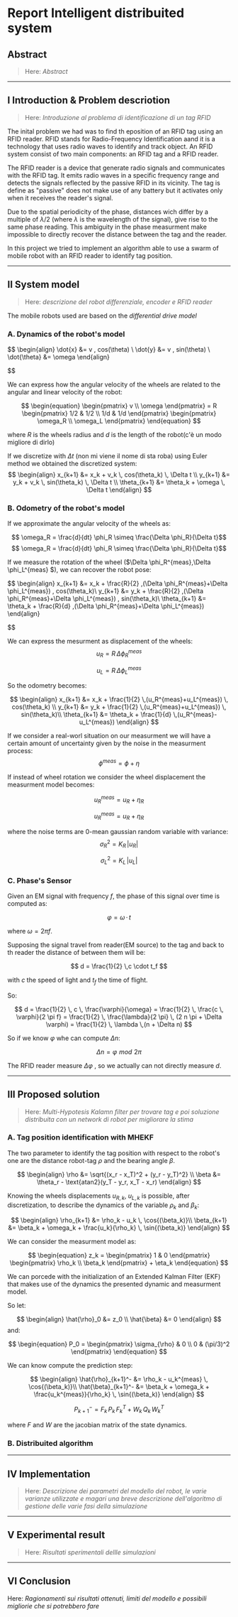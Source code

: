 # Report Intelligent distribuited system

## Abstract
> Here: *Abstract*

---

##  I Introduction & Problem descriotion
> Here: *Introduzione al problema di identificazione di un tag RFID*

The inital problem we had was to find th eposition of an RFID tag using an RFID reader. RFID stands for Radio-Frequency Identification aand it is a technology that uses radio waves to identify and track object. An RFID system consist of two main components: an RFID tag and a RFID reader.

The RFID reader is a device that generate radio signals and communicates with the RFID tag. It emits radio waves in a specific frequency range and detects the signals reflected by the passive RFID in its vicinity. The tag is define as "passive" does not make use of any battery but it activates only when it receives the reader's signal.

Due to the spatial periodicity of the phase, distances wich differ by a multiple of $\lambda/2$ (where $\lambda$ is the wavelength of the signal), give rise to the same phase reading. This ambiguity in the phase measurment make impossible to directly recover the distance between the tag and the reader.

In this project we tried to implement an algorithm able to use a swarm of mobile robot with an RFID reader to identify tag position.

---

## II System model
> Here: *descrizione del robot differenziale, encoder e RFID reader*

The mobile robots used are based on the *differential drive model*

### A. Dynamics of the robot's model
$$
\begin{align}
    \dot{x} &= v \, cos(\theta) \\
    \dot{y} &= v \, sin(\theta) \\
    \dot{\theta} &= \omega
\end{align}

$$

We can express how the angular velocity of the wheels are related to the angular and linear velocity of the robot:

$$
\begin{equation}
    \begin{pmatrix}
        v \\
        \omega
    \end{pmatrix}
    = R
    \begin{pmatrix}
        1/2 & 1/2 \\
        1/d & 1/d
    \end{pmatrix}
    \begin{pmatrix}
        \omega_R \\
        \omega_L
    \end{pmatrix}
\end{equation}
$$

where $R$ is the wheels radius and $d$ is the length of the robot(c'è un modo migliore di dirlo)

If we discretize with $\Delta t$ (non mi viene il nome di sta roba) using Euler method we obtained the discretized system:
$$
\begin{align}
    x_{k+1} &= x_k +  v_k \, cos(\theta_k) \, \Delta t \\
    y_{k+1} &= y_k +  v_k \, sin(\theta_k) \, \Delta t \\ 
    \theta_{k+1} &= \theta_k + \omega \, \Delta t
\end{align}
$$

### B. Odometry of the robot's model
If we approximate the angular velocity of the wheels as:

$$ \omega_R = \frac{d}{dt} \phi_R \simeq \frac{\Delta \phi_R}{\Delta t}$$
$$ \omega_R = \frac{d}{dt} \phi_R \simeq \frac{\Delta \phi_R}{\Delta t}$$

If we measure the rotation of the wheel ($\Delta \phi_R^{meas},\Delta \phi_L^{meas} $), we can recover the robot pose:

$$
\begin{align}
    x_{k+1} &= x_k +  \frac{R}{2} \,(\Delta \phi_R^{meas}+\Delta \phi_L^{meas}) \, cos(\theta_k)\\
    y_{k+1} &= y_k +  \frac{R}{2} \,(\Delta \phi_R^{meas}+\Delta \phi_L^{meas}) \, sin(\theta_k)\\ 
    \theta_{k+1} &= \theta_k + \frac{R}{d} \,(\Delta \phi_R^{meas}+\Delta \phi_L^{meas})
\end{align}

$$

We can express the mesurment as displacement of the wheels:
$$
u_R = R \, \Delta \phi_R^{meas}
$$

$$
u_L = R \, \Delta \phi_L^{meas}
$$

So the odometry becomes:

$$
\begin{align}
    x_{k+1} &= x_k +  \frac{1}{2} \,(u_R^{meas}+u_L^{meas}) \, cos(\theta_k) \\
    y_{k+1} &= y_k +  \frac{1}{2} \,(u_R^{meas}+u_L^{meas}) \, sin(\theta_k)\\ 
    \theta_{k+1} &= \theta_k + \frac{1}{d} \,(u_R^{meas}-u_L^{meas})
\end{align}
$$

If we consider a real-worl situation on our measurment we will have a certain amount of uncertainty given by the noise in the measurment process:
$$
\phi^{meas} = \phi + \eta
$$

If instead of wheel rotation we consider the wheel displacement the measurment model becomes:

$$
u_R^{meas} =u_R + \eta_R 
$$

$$
u_R^{meas} =u_R + \eta_R
$$

where the noise terms are 0-mean gaussian random variable with variance:
$$
\sigma_R^2 = K_R \, |u_R|
$$

$$
\sigma_L^2 = K_L \, |u_L|
$$
### C. Phase's Sensor

Given an EM signal with frequency $f$, the phase of this signal over time is computed as:

$$
\varphi = \omega \, \cdot \, t
$$

where $\omega = 2 \pi f$.

Supposing the signal travel from reader(EM source) to the tag and back to th reader the distance of between them will be:

$$
d = \frac{1}{2} \,c \cdot t_f
$$

with $c$ the speed of light and $t_f$ the time of flight.

So:

$$
d = \frac{1}{2} \,  c \,  \frac{\varphi}{\omega} = \frac{1}{2} \,  \frac{c \, \varphi}{2 \pi f} = \frac{1}{2} \, \frac{\lambda}{2 \pi} \, (2 n \pi + \Delta \varphi) = \frac{1}{2} \, \lambda \,(n + \Delta n)
$$

So if we know $\varphi$ whe can compute $\Delta n$:

$$
\Delta n = \varphi \,\, mod \,\, 2 \pi
$$

The RFID reader measure $\Delta \varphi$ , so we actually can not directly measure $d$.

---

## III Proposed solution
> Here: *Multi-Hypotesis Kalamn filter per trovare tag e poi soluzione distribuita con un network di robot per migliorare la stima*

### A. Tag position identification with MHEKF
The two parameter to identify the tag position with respect to the robot's one are the distance robot-tag $\rho$ and the bearing angle $\beta$.

$$
\begin{align}
    \rho &= \sqrt{(x_r - x_T)^2 + (y_r - y_T)^2} \\
    \beta &= \theta_r - \text{atan2}(y_T - y_r, x_T - x_r)
\end{align}
$$

Knowing the wheels displacements $u_{R,k}$, $u_{L,k}$ is possible, after discretization, to describe the dynamics of the variable $\rho_k$ and $\beta_k$:

$$
\begin{align}
    \rho_{k+1} &= \rho_k - u_k \, \cos{(\beta_k)}\\
    \beta_{k+1} &= \beta_k + \omega_k + \frac{u_k}{\rho_k} \, \sin{(\beta_k)} 
\end{align}
$$

We can consider the measurment model as:

$$
\begin{equation}
    z_k = 
    \begin{pmatrix}
        1 & 0
    \end{pmatrix}
    \begin{pmatrix}
        \rho_k \\ \beta_k
    \end{pmatrix}
    + \eta_k
\end{equation}
$$

We can porcede with the initialization of an Extended Kalman Filter (EKF) that makes use of the dynamics the presented dynamic and measurment model.

So let: 

$$
\begin{align}
    \hat{\rho}_0 &= z_0 \\
    \hat{\beta} &= 0
\end{align}
$$
and:

$$
\begin{equation}
    P_0 = 
    \begin{pmatrix}
        \sigma_{\rho} & 0 \\
        0             & (\pi/3)^2
    \end{pmatrix}
\end{equation}
$$

We can know compute the prediction step:

$$
\begin{align}
    \hat{\rho}_{k+1}^- &= \rho_k - u_k^{meas} \, \cos{(\beta_k)}\\
    \hat{\beta}_{k+1}^- &= \beta_k + \omega_k + \frac{u_k^{meas}}{\rho_k} \, \sin{(\beta_k)} 
\end{align}
$$

$$
 \begin{equation}
    P_{k+1}^- = F_k \, P_k \, F_k^T + W_k \, Q_k \, W_k^T 
\end{equation}
$$

where $F$ and $W$ are the jacobian matrix of the state dynamics.




### B. Distribuited algorithm


---

## IV Implementation
> Here: *Descrizione dei parametri del modello del robot, le varie varianze utilizzate e magari una breve descrizione dell'algoritmo di gestione delle varie fasi della simulazione*

---

## V Experimental result
> Here: *Risultati sperimentali dellle simulazioni*

---

## VI Conclusion
Here: *Ragionamenti sui risultati ottenuti, limiti del modello e possibili migliorie che si potrebbero fare*
